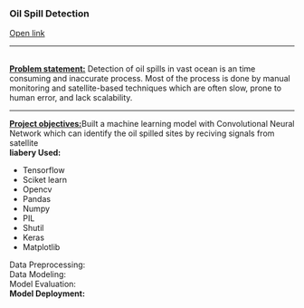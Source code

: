 <h3>Oil Spill Detection</h3>
<a href=https://oil-spilled-detection.streamlit.app/>Open link</a>
<hr>
<br>
<b><u>Problem statement:</u></b> Detection of oil spills in vast ocean is an time consuming and inaccurate process. Most of the process is done by manual monitoring and satellite-based techniques which are often slow, prone to human error, and lack scalability.<br>
<hr>
<b><u>Project objectives:</u></b>Built a machine learning model with Convolutional Neural Network which can identify the oil spilled sites by reciving signals from satellite  <br>
<b>liabery Used:</b><br> 
<ul>
<li>Tensorflow</li>
<li>Sciket learn</li>
<li>Opencv</li>
<li>Pandas</li>
<li>Numpy</li>
<li>PIL</li>
<li>Shutil</li>
<li>Keras</li>
<li>Matplotlib</li>
</ul>
Data Preprocessing:<br>
Data Modeling:<br>
Model Evaluation:<br>
<b>Model Deployment:</b><br>
